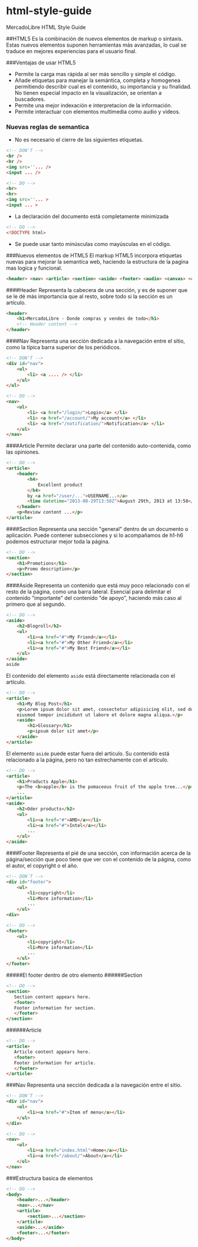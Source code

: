html-style-guide
================

MercadoLibre HTML Style Guide


##HTML5
Es la combinación de nuevos elementos de markup o sintaxis. Estas nuevos elementos suponen herramientas más avanzadas, lo cual se traduce en mejores experiencias para el usuario final.

###Ventajas de usar HTML5
* Permite la carga mas rápida al ser más sencillo y simple el código.
* Añade etiquetas para manejar la semántica, completa y homogenea permitiendo describir cual es el contenido, su importancia y su finalidad. No tienen especial impacto en la visualización, se orientan a buscadores.
* Permite una mejor indexación e interpretacion de la información.
* Permite interactuar con elementos multimedia como audio y videos.

### Nuevas reglas de semantica
* No es necesario el cierre de las siguientes etiquetas.

````html
<!-- DON'T -->
<br />
<hr />
<img src=''... />
<input ... />
````

````html
<!-- DO -->
<br>
<hr>
<img src=''... >
<input ... >
````

* La declaración del documento está completamente minimizada

````html
<!-- DO -->
<!DOCTYPE html>
````

* Se puede usar tanto minúsculas como mayúsculas en el código.

###Nuevos elementos de HTML5
El markup HTML5 incorpora etiquetas nuevas para mejorar la semantica web, haciendo la estructura de la pagina mas logica y funcional.

````html
<header> <nav> <article> <section> <aside> <footer> <audio> <canvas> <command> <datalist> <details> <dialog> <embed> <figure> <mark> <meter> <output> <progress> <ruby> <rp> <rt> <source> <time> <video>
````
####Header
Representa la cabecera de una sección, y es de suponer que se le dé más importancia que al resto, sobre todo si la sección es un artículo.
````html
<header>  
    <h1>MercadoLibre - Donde compras y vendes de todo</h1>
    <!-- Header content -->
</header>
````

####Nav
Representa una sección dedicada a la navegación entre el sitio, como la típica barra superior de los periódicos.
````html
<!-- DON'T -->
<div id="nav">
    <ul>
        <li> <a .... /> </li>
    </ul>
</ul>
````
````html
<!-- DO -->
<nav>
    <ul>
        <li> <a href="/login/">Login</a> </li>
        <li> <a href="/account/">My account</a> </li>
        <li> <a href="/notification/">Notification</a> </li>
    </ul>
</nav>
````
####Article
Permite declarar una parte del contenido auto-contenida, como las opiniones.
````html
<!-- DO -->
<article>
    <header>
        <h4>
            Excellent product
        </h4>
        by <a href="/user/...">USERNAME...</a>
        <time datetime="2013-08-29T13:58Z">August 29th, 2013 at 13:58</time>
    </header>
    <p>Review content ...</p>
</article>
````
####Section
Representa una sección "general" dentro de un documento o aplicación. Puede contener subsecciones y si lo acompañamos de h1-h6 podemos estructurar mejor toda la página.
````html
<!-- DO -->
<section>
    <h1>Promotions</h1>
    <p>Promo description</p>
</section>
````

####Aside
Representa un contenido que está muy poco relacionado con el resto de la página, como una barra lateral. Esencial para delimitar el contenido "importante" del contenido "de apoyo", haciendo más caso al primero que al segundo.

````html
<!-- DO -->
<aside>
    <h2>Blogroll</h2>
    <ul>
        <li><a href="#">My Friend</a></li>
        <li><a href="#">My Other Friend</a></li>
        <li><a href="#">My Best Friend</a></li>
    </ul>
</aside>
aside
````

El contenido del elemento ```` aside ```` está directamente relacionada con el artículo.
````html
<!-- DO -->
<article>
    <h1>My Blog Post</h1>
    <p>Lorem ipsum dolor sit amet, consectetur adipisicing elit, sed do
    eiusmod tempor incididunt ut labore et dolore magna aliqua.</p>
    <aside>
        <h1>Glossary</h1>
        <p>ipsum dolor sit amet</p>
    </aside>
</article>
````

El elemento ```` aside ```` puede estar fuera del artículo. Su contenido está relacionado a la página, pero no tan estrechamente con el artículo.
````html
<!-- DO -->
<article>
    <h1>Products Apple</h1>
    <p>The <b>apple</b> is the pomaceous fruit of the apple tree...</p>
    ...
</article>
<aside>
    <h2>Oder products</h2>
    <ul>
        <li><a href="#">AMD</a></li>
        <li><a href="#">Intel</a></li>
        ...
    </ul>
</aside>
````
####Footer
Representa el pié de una sección, con información acerca de la página/sección que poco tiene que ver con el contenido de la página, como el autor, el copyright o el año.

````html
<!-- DON´T -->
<div id="footer">
    <ul>
        <li>copyright</li>
        <li>More information</li>
        ...
    </ul>
<div>
````

````html
<!-- DO -->
<footer>
    <ul>
        <li>copyright</li>
        <li>More information</li>
        ...
    </ul>
</footer>
````
#####El footer dentro de otro elemento
######Section
````html
<!-- DO -->
<section>
   Section content appears here.
   <footer>
   Footer information for section.
   </footer>
</section>
````

######Article
````html
<!-- DO -->
<article>
   Article content appears here.
   <footer>
   Footer information for article.
   </footer>
</article>
````

###Nav
Representa una sección dedicada a la navegación entre el sitio.
````html
<!-- DON´T -->
<div id="nav">
    <ul>
        <li><a href="#">Item of menu</a></li>
    </ul>
</div>
````
````html
<!-- DO -->
<nav>
    <ul>
        <li><a href="index.html">Home</a></li>
        <li><a href="/about/">About</a></li>
    </ul>
</nav>
````

###Estructura basica de elementos
````html
<!-- DO -->
<body>
    <header>...</header>
    <nav>...</nav>
    <article>
        <section>...</section>
    </article>
    <aside>...</aside>
    <footer>...</footer>
</body>
````
    
    
